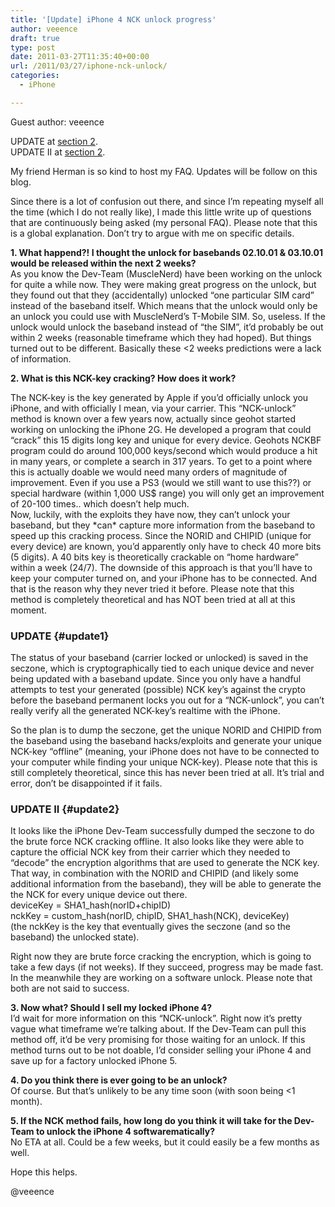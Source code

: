 ```yaml
---
title: '[Update] iPhone 4 NCK unlock progress'
author: veeence
draft: true
type: post
date: 2011-03-27T11:35:40+00:00
url: /2011/03/27/iphone-nck-unlock/
categories:
  - iPhone

---
```


Guest author: veeence

UPDATE at [section 2][1].  
UPDATE II at [section 2][2].

My friend Herman is so kind to host my FAQ. Updates will be follow on this blog.

Since there is a lot of confusion out there, and since I&#8217;m repeating myself all the time (which I do not really like), I made this little write up of questions that are continuously being asked (my personal FAQ). Please note that this is a global explanation. Don&#8217;t try to argue with me on specific details.

**1. What happend?! I thought the unlock for basebands 02.10.01 & 03.10.01 would be released within the next 2 weeks?**  
As you know the Dev-Team (MuscleNerd) have been working on the unlock for quite a while now. They were making great progress on the unlock, but they found out that they (accidentally) unlocked &#8220;one particular SIM card&#8221; instead of the baseband itself. Which means that the unlock would only be an unlock you could use with MuscleNerd&#8217;s T-Mobile SIM. So, useless. If the unlock would unlock the baseband instead of &#8220;the SIM&#8221;, it&#8217;d probably be out within 2 weeks (reasonable timeframe which they had hoped). But things turned out to be different. Basically these <2 weeks predictions were a lack of information.

**<!--more-->2. What is this NCK-key cracking? How does it work?**

  
The NCK-key is the key generated by Apple if you&#8217;d officially unlock you iPhone, and with officially I mean, via your carrier. This &#8220;NCK-unlock&#8221; method is known over a few years now, actually since geohot started working on unlocking the iPhone 2G. He developed a program that could &#8220;crack&#8221; this 15 digits long key and unique for every device. Geohots NCKBF program could do around 100,000 keys/second which would produce a hit in many years, or complete a search in 317 years. To get to a point where this is actually doable we would need many orders of magnitude of improvement. Even if you use a PS3 (would we still want to use this??) or special hardware (within 1,000 US$ range) you will only get an improvement of 20-100 times.. which doesn&#8217;t help much.  
Now, luckily, with the exploits they have now, they can&#8217;t unlock your baseband, but they \*can\* capture more information from the baseband to speed up this cracking process. Since the NORID and CHIPID (unique for every device) are known, you&#8217;d apparently only have to check 40 more bits (5 digits). A 40 bits key is theoretically crackable on &#8220;home hardware&#8221; within a week (24/7). The downside of this approach is that you&#8217;ll have to keep your computer turned on, and your iPhone has to be connected. And that is the reason why they never tried it before. Please note that this method is completely theoretical and has NOT been tried at all at this moment.

### UPDATE {#update1}

The status of your baseband (carrier locked or unlocked) is saved in the seczone, which is cryptographically tied to each unique device and never being updated with a baseband update. Since you only have a handful attempts to test your generated (possible) NCK key&#8217;s against the crypto before the baseband permanent locks you out for a &#8220;NCK-unlock&#8221;, you can&#8217;t really verify all the generated NCK-key&#8217;s realtime with the iPhone.

So the plan is to dump the seczone, get the unique NORID and CHIPID from the baseband using the baseband hacks/exploits and generate your unique NCK-key &#8220;offline&#8221; (meaning, your iPhone does not have to be connected to your computer while finding your unique NCK-key). Please note that this is still completely theoretical, since this has never been tried at all. It&#8217;s trial and error, don&#8217;t be disappointed if it fails.

### UPDATE II {#update2}

It looks like the iPhone Dev-Team successfully dumped the seczone to do the brute force NCK cracking offline. It also looks like they were able to capture the official NCK key from their carrier which they needed to &#8220;decode&#8221; the encryption algorithms that are used to generate the NCK key. That way, in combination with the NORID and CHIPID (and likely some additional information from the baseband), they will be able to generate the the NCK for every unique device out there.  
deviceKey = SHA1_hash(norID+chipID)  
nckKey = custom\_hash(norID, chipID, SHA1\_hash(NCK), deviceKey)  
(the nckKey is the key that eventually gives the seczone (and so the baseband) the unlocked state).

Right now they are brute force cracking the encryption, which is going to take a few days (if not weeks). If they succeed, progress may be made fast. In the meanwhile they are working on a software unlock. Please note that both are not said to success.

**3. Now what? Should I sell my locked iPhone 4?**  
I&#8217;d wait for more information on this &#8220;NCK-unlock&#8221;. Right now it&#8217;s pretty vague what timeframe we&#8217;re talking about. If the Dev-Team can pull this method off, it&#8217;d be very promising for those waiting for an unlock. If this method turns out to be not doable, I&#8217;d consider selling your iPhone 4 and save up for a factory unlocked iPhone 5.

**4. Do you think there is ever going to be an unlock?**  
Of course. But that&#8217;s unlikely to be any time soon (with soon being <1 month).

**5. If the NCK method fails, how long do you think it will take for the Dev-Team to unlock the iPhone 4 softwarematically?**  
No ETA at all. Could be a few weeks, but it could easily be a few months as well.

Hope this helps.

@veeence

 [1]: #update1
 [2]: #update2